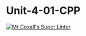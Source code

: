 # Unit-4-01-CPP
[![Mr Coxall's Super Linter](https://github.com/ICS3U-Programming-JaydenS/Unit-4-01-CPP/workflows/Mr%20Coxall's%20Super%20Linter/badge.svg)](https://github.com/ICS3U-Programming-JaydenS/Unit-4-01-CPP/actions/)
